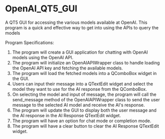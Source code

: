 # OpenAI_QT5_GUI
A QT5 GUI for accessing the various models available at OpenAI. This program is a quick and effective way to get into using the APIs to query the models


Program Specifications:
1. The program will create a GUI application for chatting with OpenAI models using the OpenAI API.
2. The program will initialize an OpenAIAPIWrapper class to handle loading the OpenAI API key and fetching the available models.
3. The program will load the fetched models into a QComboBox widget in the GUI.
4. Users can input their message into a QTextEdit widget and select the model they want to use for the AI response from the QComboBox.
5. On selecting the model and input of message, the program will call the send_message method of the OpenAIAPIWrapper class to send the user message to the selected AI model and receive the AI's response.
6. The program will update the GUI to display both the user message and the AI response in the AI Response QTextEdit widget.
7. The program will have an option for chat mode or completion mode.
8. The program will have a clear button to clear the AI Response QTextEdit widget.

